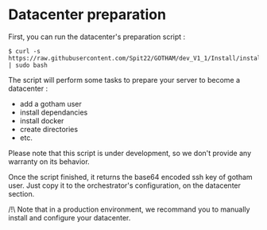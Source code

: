 # Datacenter preparation

First, you can run the datacenter's preparation script :

```
$ curl -s https://raw.githubusercontent.com/Spit22/GOTHAM/dev_V1_1/Install/install_dc.sh | sudo bash
```

The script will perform some tasks to prepare your server to become a datacenter :
  - add a gotham user
  - install dependancies
  - install docker
  - create directories
  - etc.

Please note that this script is under development, so we don't provide any warranty on its behavior.

Once the script finished, it returns the base64 encoded ssh key of gotham user. Just copy it to the orchestrator's configuration, on the datacenter section.

/!\ Note that in a production environment, we recommand you to manually install and configure your datacenter.
